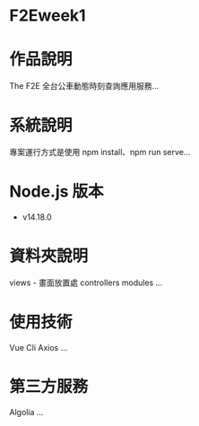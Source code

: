 # F2Eweek1

# 作品說明
The F2E 全台公車動態時刻查詢應用服務…

# 系統說明
專案運行方式是使用 npm install、npm run serve…

# Node.js 版本
- v14.18.0
# 資料夾說明
views - 畫面放置處
controllers
modules
…

# 使用技術
Vue Cli
Axios
…

# 第三方服務
Algolia
…